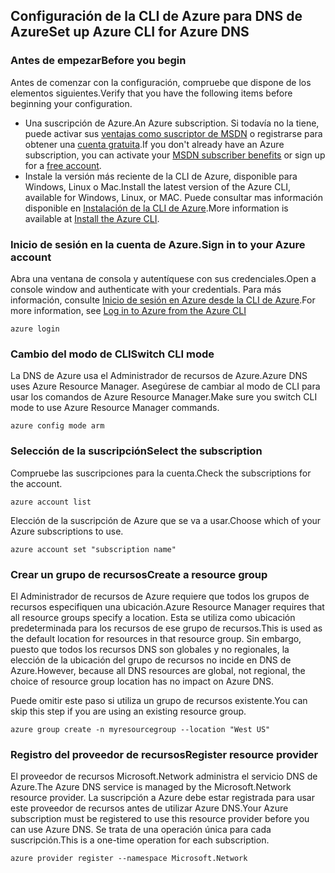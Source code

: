 ## <a name="set-up-azure-cli-for-azure-dns"></a><span data-ttu-id="4ad12-101">Configuración de la CLI de Azure para DNS de Azure</span><span class="sxs-lookup"><span data-stu-id="4ad12-101">Set up Azure CLI for Azure DNS</span></span>

### <a name="before-you-begin"></a><span data-ttu-id="4ad12-102">Antes de empezar</span><span class="sxs-lookup"><span data-stu-id="4ad12-102">Before you begin</span></span>

<span data-ttu-id="4ad12-103">Antes de comenzar con la configuración, compruebe que dispone de los elementos siguientes.</span><span class="sxs-lookup"><span data-stu-id="4ad12-103">Verify that you have the following items before beginning your configuration.</span></span>

* <span data-ttu-id="4ad12-104">Una suscripción de Azure.</span><span class="sxs-lookup"><span data-stu-id="4ad12-104">An Azure subscription.</span></span> <span data-ttu-id="4ad12-105">Si todavía no la tiene, puede activar sus [ventajas como suscriptor de MSDN](https://azure.microsoft.com/pricing/member-offers/msdn-benefits-details/) o registrarse para obtener una [cuenta gratuita](https://azure.microsoft.com/pricing/free-trial/).</span><span class="sxs-lookup"><span data-stu-id="4ad12-105">If you don't already have an Azure subscription, you can activate your [MSDN subscriber benefits](https://azure.microsoft.com/pricing/member-offers/msdn-benefits-details/) or sign up for a [free account](https://azure.microsoft.com/pricing/free-trial/).</span></span>
* <span data-ttu-id="4ad12-106">Instale la versión más reciente de la CLI de Azure, disponible para Windows, Linux o Mac.</span><span class="sxs-lookup"><span data-stu-id="4ad12-106">Install the latest version of the Azure CLI, available for Windows, Linux, or MAC.</span></span> <span data-ttu-id="4ad12-107">Puede consultar mas información disponible en [Instalación de la CLI de Azure](../articles/cli-install-nodejs.md).</span><span class="sxs-lookup"><span data-stu-id="4ad12-107">More information is available at [Install the Azure CLI](../articles/cli-install-nodejs.md).</span></span>

### <a name="sign-in-to-your-azure-account"></a><span data-ttu-id="4ad12-108">Inicio de sesión en la cuenta de Azure.</span><span class="sxs-lookup"><span data-stu-id="4ad12-108">Sign in to your Azure account</span></span>

<span data-ttu-id="4ad12-109">Abra una ventana de consola y autentíquese con sus credenciales.</span><span class="sxs-lookup"><span data-stu-id="4ad12-109">Open a console window and authenticate with your credentials.</span></span> <span data-ttu-id="4ad12-110">Para más información, consulte [Inicio de sesión en Azure desde la CLI de Azure](../articles/xplat-cli-connect.md).</span><span class="sxs-lookup"><span data-stu-id="4ad12-110">For more information, see [Log in to Azure from the Azure CLI](../articles/xplat-cli-connect.md)</span></span>

```azurecli
azure login
```

### <a name="switch-cli-mode"></a><span data-ttu-id="4ad12-111">Cambio del modo de CLI</span><span class="sxs-lookup"><span data-stu-id="4ad12-111">Switch CLI mode</span></span>

<span data-ttu-id="4ad12-112">La DNS de Azure usa el Administrador de recursos de Azure.</span><span class="sxs-lookup"><span data-stu-id="4ad12-112">Azure DNS uses Azure Resource Manager.</span></span> <span data-ttu-id="4ad12-113">Asegúrese de cambiar al modo de CLI para usar los comandos de Azure Resource Manager.</span><span class="sxs-lookup"><span data-stu-id="4ad12-113">Make sure you switch CLI mode to use Azure Resource Manager commands.</span></span>

```azurecli
azure config mode arm
```

### <a name="select-the-subscription"></a><span data-ttu-id="4ad12-114">Selección de la suscripción</span><span class="sxs-lookup"><span data-stu-id="4ad12-114">Select the subscription</span></span>

<span data-ttu-id="4ad12-115">Compruebe las suscripciones para la cuenta.</span><span class="sxs-lookup"><span data-stu-id="4ad12-115">Check the subscriptions for the account.</span></span>

```azurecli
azure account list
```

<span data-ttu-id="4ad12-116">Elección de la suscripción de Azure que se va a usar.</span><span class="sxs-lookup"><span data-stu-id="4ad12-116">Choose which of your Azure subscriptions to use.</span></span>

```azurecli
azure account set "subscription name"
```

### <a name="create-a-resource-group"></a><span data-ttu-id="4ad12-117">Crear un grupo de recursos</span><span class="sxs-lookup"><span data-stu-id="4ad12-117">Create a resource group</span></span>

<span data-ttu-id="4ad12-118">El Administrador de recursos de Azure requiere que todos los grupos de recursos especifiquen una ubicación.</span><span class="sxs-lookup"><span data-stu-id="4ad12-118">Azure Resource Manager requires that all resource groups specify a location.</span></span> <span data-ttu-id="4ad12-119">Esta se utiliza como ubicación predeterminada para los recursos de ese grupo de recursos.</span><span class="sxs-lookup"><span data-stu-id="4ad12-119">This is used as the default location for resources in that resource group.</span></span> <span data-ttu-id="4ad12-120">Sin embargo, puesto que todos los recursos DNS son globales y no regionales, la elección de la ubicación del grupo de recursos no incide en DNS de Azure.</span><span class="sxs-lookup"><span data-stu-id="4ad12-120">However, because all DNS resources are global, not regional, the choice of resource group location has no impact on Azure DNS.</span></span>

<span data-ttu-id="4ad12-121">Puede omitir este paso si utiliza un grupo de recursos existente.</span><span class="sxs-lookup"><span data-stu-id="4ad12-121">You can skip this step if you are using an existing resource group.</span></span>

```azurecli
azure group create -n myresourcegroup --location "West US"
```

### <a name="register-resource-provider"></a><span data-ttu-id="4ad12-122">Registro del proveedor de recursos</span><span class="sxs-lookup"><span data-stu-id="4ad12-122">Register resource provider</span></span>

<span data-ttu-id="4ad12-123">El proveedor de recursos Microsoft.Network administra el servicio DNS de Azure.</span><span class="sxs-lookup"><span data-stu-id="4ad12-123">The Azure DNS service is managed by the Microsoft.Network resource provider.</span></span> <span data-ttu-id="4ad12-124">La suscripción a Azure debe estar registrada para usar este proveedor de recursos antes de utilizar Azure DNS.</span><span class="sxs-lookup"><span data-stu-id="4ad12-124">Your Azure subscription must be registered to use this resource provider before you can use Azure DNS.</span></span> <span data-ttu-id="4ad12-125">Se trata de una operación única para cada suscripción.</span><span class="sxs-lookup"><span data-stu-id="4ad12-125">This is a one-time operation for each subscription.</span></span>

```azurecli
azure provider register --namespace Microsoft.Network
```

